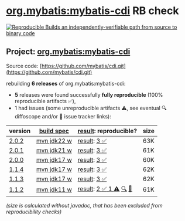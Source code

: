 [org.mybatis:mybatis-cdi](https://central.sonatype.com/artifact/org.mybatis/mybatis-cdi/versions) RB check
=======

[![Reproducible Builds](https://reproducible-builds.org/images/logos/rb.svg) an independently-verifiable path from source to binary code](https://reproducible-builds.org/)

## Project: [org.mybatis:mybatis-cdi](https://central.sonatype.com/artifact/org.mybatis/mybatis-cdi/versions)

Source code: [https://github.com/mybatis/cdi.git](https://github.com/mybatis/cdi.git)

rebuilding **6 releases** of org.mybatis:mybatis-cdi:
- **5** releases were found successfully **fully reproducible** (100% reproducible artifacts :white_check_mark:),
- 1 had issues (some unreproducible artifacts :warning:, see eventual :mag: diffoscope and/or :memo: issue tracker links):

| version | [build spec](/BUILDSPEC.md) | [result](https://reproducible-builds.org/docs/jvm/): reproducible? | size |
| -- | --------- | ------ | -- |
| [2.0.2](https://central.sonatype.com/artifact/org.mybatis/mybatis-cdi/2.0.2/pom) | [mvn jdk22 w](mybatis-cdi-2.0.2.buildspec) | [result](mybatis-cdi-2.0.2.buildinfo): [3 :white_check_mark: ](mybatis-cdi-2.0.2.buildcompare) | 63K |
| [2.0.1](https://central.sonatype.com/artifact/org.mybatis/mybatis-cdi/2.0.1/pom) | [mvn jdk21 w](mybatis-cdi-2.0.1.buildspec) | [result](mybatis-cdi-2.0.1.buildinfo): [3 :white_check_mark: ](mybatis-cdi-2.0.1.buildcompare) | 61K |
| [2.0.0](https://central.sonatype.com/artifact/org.mybatis/mybatis-cdi/2.0.0/pom) | [mvn jdk17 w](mybatis-cdi-2.0.0.buildspec) | [result](mybatis-cdi-2.0.0.buildinfo): [3 :white_check_mark: ](mybatis-cdi-2.0.0.buildcompare) | 60K |
| [1.1.4](https://central.sonatype.com/artifact/org.mybatis/mybatis-cdi/1.1.4/pom) | [mvn jdk17 w](mybatis-cdi-1.1.4.buildspec) | [result](mybatis-cdi-1.1.4.buildinfo): [3 :white_check_mark: ](mybatis-cdi-1.1.4.buildcompare) | 62K |
| [1.1.3](https://central.sonatype.com/artifact/org.mybatis/mybatis-cdi/1.1.3/pom) | [mvn jdk17 w](mybatis-cdi-1.1.3.buildspec) | [result](mybatis-cdi-1.1.3.buildinfo): [3 :white_check_mark: ](mybatis-cdi-1.1.3.buildcompare) | 62K |
| [1.1.2](https://central.sonatype.com/artifact/org.mybatis/mybatis-cdi/1.1.2/pom) | [mvn jdk11 w](mybatis-cdi-1.1.2.buildspec) | [result](mybatis-cdi-1.1.2.buildinfo): [2 :white_check_mark:  1 :warning:](mybatis-cdi-1.1.2.buildcompare) [:mag:](mybatis-cdi-1.1.2.diffoscope) [:memo:](https://issues.apache.org/jira/browse/FELIX-6496) | 61K |

<i>(size is calculated without javadoc, that has been excluded from reproducibility checks)</i>
